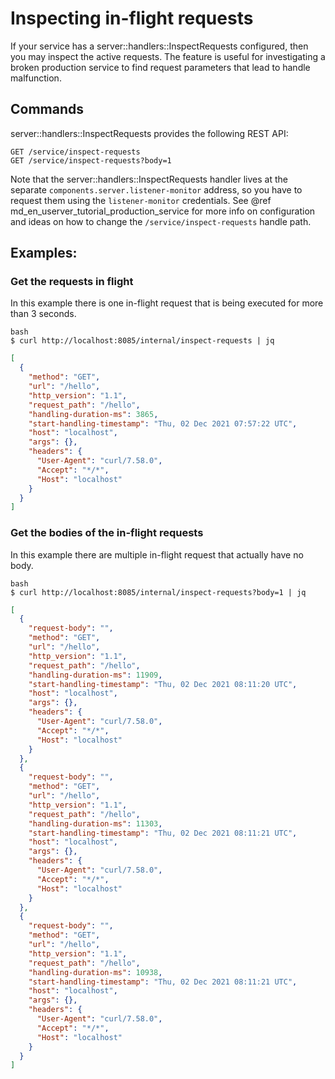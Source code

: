 # Inspecting in-flight requests

If your service has a server::handlers::InspectRequests configured, then you may
inspect the active requests. The feature is useful for investigating a broken
production service to find request parameters that lead to handle malfunction. 

## Commands
server::handlers::InspectRequests provides the following REST API:
```
GET /service/inspect-requests
GET /service/inspect-requests?body=1
```
Note that the server::handlers::InspectRequests handler lives at the separate
`components.server.listener-monitor` address, so you have to request them using the
`listener-monitor` credentials. See @ref md_en_userver_tutorial_production_service
for more info on configuration and ideas on how to change the
`/service/inspect-requests` handle path.

## Examples:

### Get the requests in flight

In this example there is one in-flight request that is being executed for more
than 3 seconds.

```
bash
$ curl http://localhost:8085/internal/inspect-requests | jq
```
```json
[
  {
    "method": "GET",
    "url": "/hello",
    "http_version": "1.1",
    "request_path": "/hello",
    "handling-duration-ms": 3865,
    "start-handling-timestamp": "Thu, 02 Dec 2021 07:57:22 UTC",
    "host": "localhost",
    "args": {},
    "headers": {
      "User-Agent": "curl/7.58.0",
      "Accept": "*/*",
      "Host": "localhost"
    }
  }
]
```

### Get the bodies of the in-flight requests 
In this example there are multiple in-flight request that actually have no body.
```
bash
$ curl http://localhost:8085/internal/inspect-requests?body=1 | jq
```
```json
[
  {
    "request-body": "",
    "method": "GET",
    "url": "/hello",
    "http_version": "1.1",
    "request_path": "/hello",
    "handling-duration-ms": 11909,
    "start-handling-timestamp": "Thu, 02 Dec 2021 08:11:20 UTC",
    "host": "localhost",
    "args": {},
    "headers": {
      "User-Agent": "curl/7.58.0",
      "Accept": "*/*",
      "Host": "localhost"
    }
  },
  {
    "request-body": "",
    "method": "GET",
    "url": "/hello",
    "http_version": "1.1",
    "request_path": "/hello",
    "handling-duration-ms": 11303,
    "start-handling-timestamp": "Thu, 02 Dec 2021 08:11:21 UTC",
    "host": "localhost",
    "args": {},
    "headers": {
      "User-Agent": "curl/7.58.0",
      "Accept": "*/*",
      "Host": "localhost"
    }
  },
  {
    "request-body": "",
    "method": "GET",
    "url": "/hello",
    "http_version": "1.1",
    "request_path": "/hello",
    "handling-duration-ms": 10938,
    "start-handling-timestamp": "Thu, 02 Dec 2021 08:11:21 UTC",
    "host": "localhost",
    "args": {},
    "headers": {
      "User-Agent": "curl/7.58.0",
      "Accept": "*/*",
      "Host": "localhost"
    }
  }
]
```
